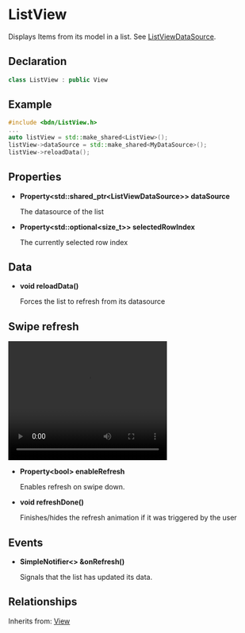 # ListView

Displays Items from its model in a list. See [ListViewDataSource](list_view_data_source.md).

## Declaration

```C++
class ListView : public View
```

## Example

```C++
#include <bdn/ListView.h>
...
auto listView = std::make_shared<ListView>();
listView->dataSource = std::make_shared<MyDataSource>();
listView->reloadData();
```

## Properties

* **Property<std::shared_ptr<ListViewDataSource\>\> dataSource**

	The datasource of the list

* **Property<std::optional<size_t\>\> selectedRowIndex**

	The currently selected row index


## Data

* **void reloadData()**

	Forces the list to refresh from its datasource

## Swipe refresh

<video width="320" height="240" autoplay loop>
	<source src="https://img.ashampoo.com/ashampoo.com_images/img/1/external/Boden/refresh.webm" type="video/webm">
</video>


* **Property<bool\> enableRefresh**

	Enables refresh on swipe down.

* **void refreshDone()**

	Finishes/hides the refresh animation if it was triggered by the user

## Events

* **SimpleNotifier<\> &onRefresh()**

	Signals that the list has updated its data.


## Relationships

Inherits from: [View](view.md)
 